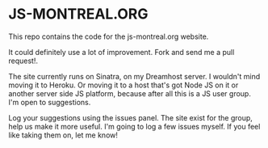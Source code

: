 # JS-MONTREAL.ORG

This repo contains the code for the js-montreal.org website.

It could definitely use a lot of improvement. Fork and send me a pull request!.

The site currently runs on Sinatra, on my Dreamhost server. I wouldn't mind moving it to Heroku.  Or moving it to
a host that's got Node JS on it or another server side JS platform, because after all this is a JS user group. I'm
open to suggestions.

Log your suggestions using the issues panel. The site exist for the group, help us make it more useful. I'm going to log a
few issues myself. If you feel like taking them on, let me know!